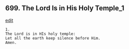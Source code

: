 
## 699.  The Lord Is in His Holy Temple\_1
[edit](https://docs.google.com/document/d/1%2DcKWR_Kvn6XUuTtUas5Pl_H3SArMsd3C/edit?mode=html)



    1.
    The Lord is in HIs holy temple: 
    Let all the earth keep silence before Him. 
    Amen.
